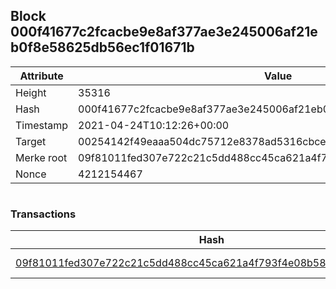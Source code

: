 ## Block 000f41677c2fcacbe9e8af377ae3e245006af21eb0f8e58625db56ec1f01671b

Attribute | Value
--- | ---
Height | 35316
Hash | 000f41677c2fcacbe9e8af377ae3e245006af21eb0f8e58625db56ec1f01671b
Timestamp | 2021-04-24T10:12:26+00:00
Target | 00254142f49eaaa504dc75712e8378ad5316cbcead634704b3734b6271167cc4
Merke root | 09f81011fed307e722c21c5dd488cc45ca621a4f793f4e08b5806bb654e78bdd
Nonce | 4212154467

```

```

### Transactions

Hash | Amount
--- | ---
[09f81011fed307e722c21c5dd488cc45ca621a4f793f4e08b5806bb654e78bdd](09f81011fed307e722c21c5dd488cc45ca621a4f793f4e08b5806bb654e78bdd.md) | 10.00000000 SKEPTI 
